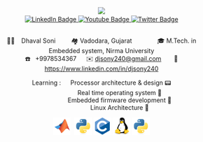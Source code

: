 <div id="header" align="center">
  <img src="https://media.giphy.com/media/W6jfN7vS0jJTyehuuC/giphy.gif" width="100"/>

<div id="badges">
  <a href="https://www.linkedin.com/in/djsony240">
    <img src="https://img.shields.io/badge/LinkedIn-blue?style=for-the-badge&logo=linkedin&logoColor=white" alt="LinkedIn Badge"/>
  </a>
  <a href="your-youtube-URL">
    <img src="https://img.shields.io/badge/YouTube-red?style=for-the-badge&logo=youtube&logoColor=white" alt="Youtube Badge"/>
  </a>
  <a href="your-twitter-URL">
    <img src="https://img.shields.io/badge/Twitter-blue?style=for-the-badge&logo=twitter&logoColor=white" alt="Twitter Badge"/>
  </a>
</div>
  
  

<img src="https://komarev.com/ghpvc/?username=djsony240&style=flat-square&color=blue" alt=""/>

:man_student:  &ensp; Dhaval Soni &emsp; &emsp;:houses: Vadodara, Gujarat &emsp; &emsp; &emsp; :mortar_board:  M.Tech. in Embedded system, Nirma University <br />
:phone: &ensp;+9978534367 &emsp;  :envelope: djsony240@gmail.com  &emsp;  &ensp;:link: https://www.linkedin.com/in/djsony240


Learning  : &ensp; &ensp;Processor architecture & design :pager:<br /> 
          &emsp; &emsp; &emsp; &emsp; &ensp; 
          Real time operating system :abacus: <br /> 
          &emsp; &emsp; &emsp; &emsp; &ensp; 
          Embedded firmware development :vhs: <br /> 
          &emsp; &emsp; &emsp; &emsp; &ensp; 
          Linux Architecture 🌱 <br /> 


  <div>
  <img src="https://github.com/devicons/devicon/blob/master/icons/matlab/matlab-original.svg" title="matlab-original" alt="matlab-original" width="40" height="40"/>&nbsp;
  <img src="https://github.com/devicons/devicon/blob/master/icons/python/python-original.svg" title="Git" **alt="Git" width="40" height="40"/>
   <img src="https://github.com/devicons/devicon/blob/master/icons/c/c-original.svg" title="Git" **alt="Git" width="40" height="40"/>
   <img src="https://github.com/devicons/devicon/blob/master/icons/linux/linux-original.svg" title="Git" **alt="Git" width="40" height="40"/>
   <img src="https://github.com/devicons/devicon/blob/master/icons/python/python-original.svg" title="Git" **alt="Git" width="40" height="40"/>
</div>
